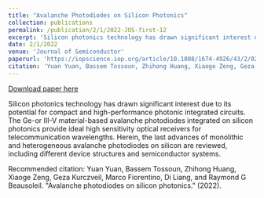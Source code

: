 ```yaml
---
title: "Avalanche Photodiodes on Silicon Photonics"
collection: publications
permalink: /publication/2/1/2022-JOS-first-12
excerpt: 'Silicon photonics technology has drawn significant interest due to its potential for compact and high-performance photonic integrated circuits. The Ge-or III-V material-based avalanche photodiodes integrated on silicon photonics provide ideal high sensitivity optical receivers for telecommunication wavelengths. Herein, the last advances of monolithic and heterogeneous avalanche photodiodes on silicon are reviewed, including different device structures and semiconductor systems.'
date: 2/1/2022
venue: 'Journal of Semiconductor'
paperurl: 'https://iopscience.iop.org/article/10.1088/1674-4926/43/2/021301/meta'
citation: 'Yuan Yuan, Bassem Tossoun, Zhihong Huang, Xiaoge Zeng, Geza Kurczveil, Marco Fiorentino, Di Liang, and Raymond G Beausoleil. &quot;Avalanche photodiodes on silicon photonics.&quot;  (2022).'
---
```


<a href='https://iopscience.iop.org/article/10.1088/1674-4926/43/2/021301/meta'>Download paper here</a>

Silicon photonics technology has drawn significant interest due to its potential for compact and high-performance photonic integrated circuits. The Ge-or III-V material-based avalanche photodiodes integrated on silicon photonics provide ideal high sensitivity optical receivers for telecommunication wavelengths. Herein, the last advances of monolithic and heterogeneous avalanche photodiodes on silicon are reviewed, including different device structures and semiconductor systems.

Recommended citation: Yuan Yuan, Bassem Tossoun, Zhihong Huang, Xiaoge Zeng, Geza Kurczveil, Marco Fiorentino, Di Liang, and Raymond G Beausoleil. "Avalanche photodiodes on silicon photonics."  (2022).